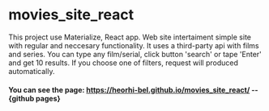 # movies_site_react
This project use Materialize, React app. Web site intertaiment simple site with regular and neccesary functionality.
It uses a third-party api with films and series.
You can type any film/serial, click button 'search' or tape 'Enter' and get 10 results. 
If you choose one of filters, request will produced automatically.

#### You can see the page: https://heorhi-bel.github.io/movies_site_react/  -- {github pages}
